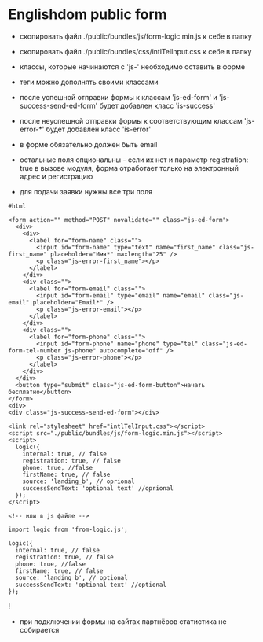 # Englishdom public form

- скопировать файл ./public/bundles/js/form-logic.min.js к себе в папку
- скопировать файл ./public/bundles/css/intlTelInput.css к себе в папку


- классы, которые начинаются с 'js-' необходимо оставить в форме
- теги можно дополнять своими классами
- после успешной отправки формы к классам 'js-ed-form' и 'js-success-send-ed-form' будет добавлен класс 'is-success'
- после неуспешной отправки формы к соответствующим классам 'js-error-*' будет добавлен класс 'is-error'

- в форме обязательно должен быть email
- остальные поля опциональны - если их нет и параметр registration: true в вызове модуля, форма отработает только на электронный адрес и регистрацию
- для подачи заявки нужны все три поля

```
#html

<form action="" method="POST" novalidate="" class="js-ed-form">
  <div>
    <div>
      <label for="form-name" class="">
        <input id="form-name" type="text" name="first_name" class="js-first_name" placeholder="Имя*" maxlength="25" />
        <p class="js-error-first_name"></p>
      </label>
    </div>
    <div class="">
      <label for="form-email" class="">
        <input id="form-email" type="email" name="email" class="js-email" placeholder="Email*" />
        <p class="js-error-email"></p>
      </label>
    </div>
    <div class="">
      <label for="form-phone" class="">
        <input id="form-phone" name="phone" type="tel" class="js-ed-form-tel-number js-phone" autocomplete="off" />
        <p class="js-error-phone"></p>
      </label>
    </div>
  </div>
  <button type="submit" class="js-ed-form-button">начать бесплатно</button>
</form>
<div>
<div class="js-success-send-ed-form"></div>

<link rel="stylesheet" href="intlTelInput.css"></script>
<script src="./public/bundles/js/form-logic.min.js"></script>
<script>
  logic({
    internal: true, // false
    registration: true, // false
    phone: true, //false
    firstName: true, // false
    source: 'landing_b', // oprional
    successSendText: 'optional text' //oprional
  });
</script>

<!-- или в js файле -->

import logic from 'from-logic.js';

logic({
  internal: true, // false
  registration: true, // false
  phone: true, //false
  firstName: true, // false
  source: 'landing_b', // optional
  successSendText: 'optional text' //optional
});

```

!

- при подключении формы на сайтах партнёров статистика не собирается
